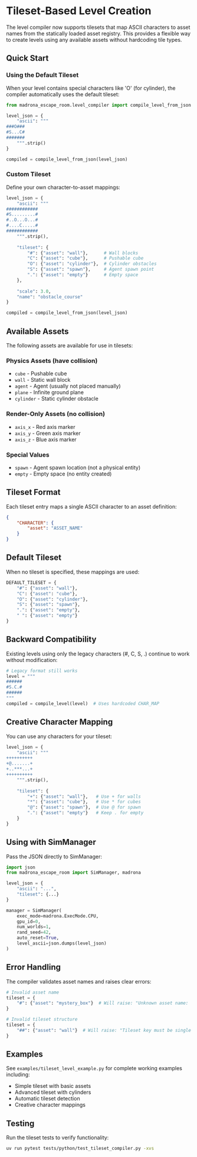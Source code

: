 # Tileset-Based Level Creation

The level compiler now supports tilesets that map ASCII characters to asset names from the statically loaded asset registry. This provides a flexible way to create levels using any available assets without hardcoding tile types.

## Quick Start

### Using the Default Tileset

When your level contains special characters like 'O' (for cylinder), the compiler automatically uses the default tileset:

```python
from madrona_escape_room.level_compiler import compile_level_from_json

level_json = {
    "ascii": """
###O###
#S...C#
#######
    """.strip()
}

compiled = compile_level_from_json(level_json)
```

### Custom Tileset

Define your own character-to-asset mappings:

```python
level_json = {
    "ascii": """
############
#S.........#
#..O...O...#
#....C.....#
############
    """.strip(),
    
    "tileset": {
        "#": {"asset": "wall"},      # Wall blocks
        "C": {"asset": "cube"},      # Pushable cube
        "O": {"asset": "cylinder"},  # Cylinder obstacles
        "S": {"asset": "spawn"},     # Agent spawn point
        ".": {"asset": "empty"}      # Empty space
    },
    
    "scale": 3.0,
    "name": "obstacle_course"
}

compiled = compile_level_from_json(level_json)
```

## Available Assets

The following assets are available for use in tilesets:

### Physics Assets (have collision)
- `cube` - Pushable cube
- `wall` - Static wall block
- `agent` - Agent (usually not placed manually)
- `plane` - Infinite ground plane
- `cylinder` - Static cylinder obstacle

### Render-Only Assets (no collision)
- `axis_x` - Red axis marker
- `axis_y` - Green axis marker
- `axis_z` - Blue axis marker

### Special Values
- `spawn` - Agent spawn location (not a physical entity)
- `empty` - Empty space (no entity created)

## Tileset Format

Each tileset entry maps a single ASCII character to an asset definition:

```json
{
    "CHARACTER": {
        "asset": "ASSET_NAME"
    }
}
```

## Default Tileset

When no tileset is specified, these mappings are used:

```python
DEFAULT_TILESET = {
    "#": {"asset": "wall"},
    "C": {"asset": "cube"},
    "O": {"asset": "cylinder"},
    "S": {"asset": "spawn"},
    ".": {"asset": "empty"},
    " ": {"asset": "empty"}
}
```

## Backward Compatibility

Existing levels using only the legacy characters (#, C, S, .) continue to work without modification:

```python
# Legacy format still works
level = """
######
#S.C.#
######
"""
compiled = compile_level(level)  # Uses hardcoded CHAR_MAP
```

## Creative Character Mapping

You can use any characters for your tileset:

```python
level_json = {
    "ascii": """
++++++++++
+@.......+
+..***...+
++++++++++
    """.strip(),
    
    "tileset": {
        "+": {"asset": "wall"},   # Use + for walls
        "*": {"asset": "cube"},   # Use * for cubes
        "@": {"asset": "spawn"},  # Use @ for spawn
        ".": {"asset": "empty"}   # Keep . for empty
    }
}
```

## Using with SimManager

Pass the JSON directly to SimManager:

```python
import json
from madrona_escape_room import SimManager, madrona

level_json = {
    "ascii": "...",
    "tileset": {...}
}

manager = SimManager(
    exec_mode=madrona.ExecMode.CPU,
    gpu_id=0,
    num_worlds=1,
    rand_seed=42,
    auto_reset=True,
    level_ascii=json.dumps(level_json)
)
```

## Error Handling

The compiler validates asset names and raises clear errors:

```python
# Invalid asset name
tileset = {
    "#": {"asset": "mystery_box"}  # Will raise: "Unknown asset name: 'mystery_box'"
}

# Invalid tileset structure
tileset = {
    "##": {"asset": "wall"}  # Will raise: "Tileset key must be single character"
}
```

## Examples

See `examples/tileset_level_example.py` for complete working examples including:
- Simple tileset with basic assets
- Advanced tileset with cylinders
- Automatic tileset detection
- Creative character mappings

## Testing

Run the tileset tests to verify functionality:

```bash
uv run pytest tests/python/test_tileset_compiler.py -xvs
```
